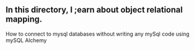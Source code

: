 ## In this directory, I ;earn about object relational mapping.

How to connect to mysql databases without writing any mySql code using mySQL Alchemy
